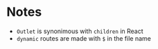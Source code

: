 # Notes

- `Outlet` is synonimous with `children` in React
- `dynamic` routes are made with `$` in the file name
